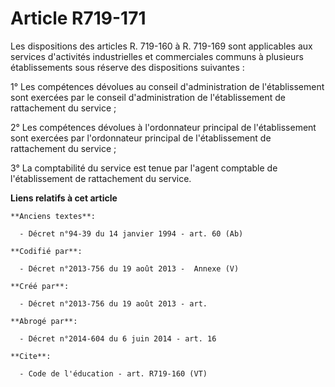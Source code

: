 # Article R719-171

Les dispositions des articles R. 719-160 à R. 719-169 sont applicables aux services d'activités industrielles et commerciales
communs à plusieurs établissements sous réserve des dispositions suivantes : 

1° Les compétences dévolues au conseil d'administration de l'établissement sont exercées par le conseil d'administration de
l'établissement de rattachement du service ; 

2° Les compétences dévolues à l'ordonnateur principal de l'établissement sont exercées par l'ordonnateur principal de
l'établissement de rattachement du service ; 

3° La comptabilité du service est tenue par l'agent comptable de l'établissement de rattachement du service.

**Liens relatifs à cet article**

	**Anciens textes**:

	  - Décret n°94-39 du 14 janvier 1994 - art. 60 (Ab)

	**Codifié par**:

	  - Décret n°2013-756 du 19 août 2013 -  Annexe (V)

	**Créé par**:

	  - Décret n°2013-756 du 19 août 2013 - art.

	**Abrogé par**:

	  - Décret n°2014-604 du 6 juin 2014 - art. 16

	**Cite**:

	  - Code de l'éducation - art. R719-160 (VT)
